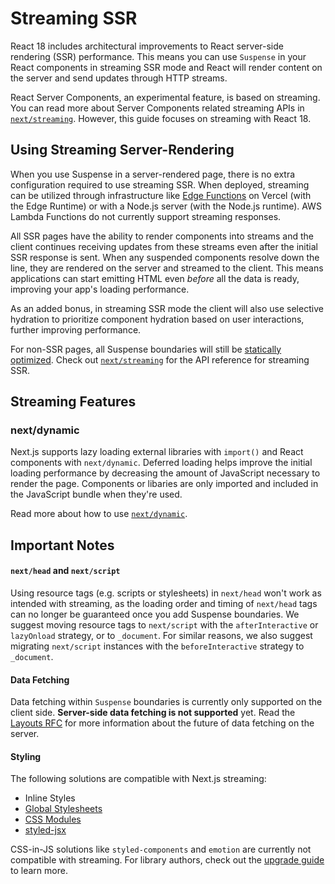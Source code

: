 # Streaming SSR

React 18 includes architectural improvements to React server-side rendering (SSR) performance. This means you can use `Suspense` in your React components in streaming SSR mode and React will render content on the server and send updates through HTTP streams.

React Server Components, an experimental feature, is based on streaming. You can read more about Server Components related streaming APIs in [`next/streaming`](/docs/api-reference/next/streaming.md). However, this guide focuses on streaming with React 18.

## Using Streaming Server-Rendering

When you use Suspense in a server-rendered page, there is no extra configuration required to use streaming SSR. When deployed, streaming can be utilized through infrastructure like [Edge Functions](https://vercel.com/edge) on Vercel (with the Edge Runtime) or with a Node.js server (with the Node.js runtime). AWS Lambda Functions do not currently support streaming responses.

All SSR pages have the ability to render components into streams and the client continues receiving updates from these streams even after the initial SSR response is sent. When any suspended components resolve down the line, they are rendered on the server and streamed to the client. This means applications can start emitting HTML even _before_ all the data is ready, improving your app's loading performance.

As an added bonus, in streaming SSR mode the client will also use selective hydration to prioritize component hydration based on user interactions, further improving performance.

For non-SSR pages, all Suspense boundaries will still be [statically optimized](/docs/advanced-features/automatic-static-optimization.md). Check out [`next/streaming`](/docs/api-reference/next/streaming.md) for the API reference for streaming SSR.

## Streaming Features

### next/dynamic

Next.js supports lazy loading external libraries with `import()` and React components with `next/dynamic`. Deferred loading helps improve the initial loading performance by decreasing the amount of JavaScript necessary to render the page. Components or libaries are only imported and included in the JavaScript bundle when they're used.

Read more about how to use [`next/dynamic`](/docs/advanced-features/dynamic-import.md).

## Important Notes

#### `next/head` and `next/script`

Using resource tags (e.g. scripts or stylesheets) in `next/head` won't work as intended with streaming, as the loading order and timing of `next/head` tags can no longer be guaranteed once you add Suspense boundaries. We suggest moving resource tags to `next/script` with the `afterInteractive` or `lazyOnload` strategy, or to `_document`. For similar reasons, we also suggest migrating `next/script` instances with the `beforeInteractive` strategy to `_document`.

#### Data Fetching

Data fetching within `Suspense` boundaries is currently only supported on the client side. **Server-side data fetching is not supported** yet. Read the [Layouts RFC](https://nextjs.org/blog/layouts-rfc) for more information about the future of data fetching on the server.

#### Styling

The following solutions are compatible with Next.js streaming:

- Inline Styles
- [Global Stylesheets](/docs/basic-features/built-in-css-support.md#adding-a-global-stylesheet)
- [CSS Modules](/docs/basic-features/built-in-css-support.md#adding-component-level-css)
- [styled-jsx](/docs/basic-features/built-in-css-support.md#css-in-js)

CSS-in-JS solutions like `styled-components` and `emotion` are currently not compatible with streaming. For library authors, check out the [upgrade guide](https://github.com/reactwg/react-18/discussions/110) to learn more.
